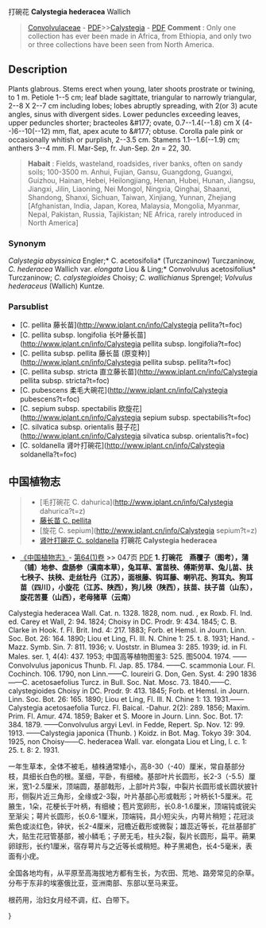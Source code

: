 打碗花 **Calystegia hederacea** Wallich

> [Convolvulaceae](http://www.iplant.cn/info/Convolvulaceae?t=foc) - [PDF](http://www.iplant.cn/foc/pdf/Convolvulaceae.pdf)>>[Calystegia](http://www.iplant.cn/info/Calystegia?t=foc) - [PDF](http://www.iplant.cn/foc/pdf/Calystegia.pdf)
> **Comment** : 
> Only one collection has ever been made in Africa, from Ethiopia, and only two or three collections have been seen from North America.

## Description

Plants glabrous. Stems erect when young, later shoots prostrate or twining, to 1 m. Petiole 1--5 cm; leaf blade sagittate, triangular to narrowly triangular, 2--8 X 2--7 cm including lobes; lobes abruptly spreading, with 2(or 3) acute angles, sinus with divergent sides. Lower peduncles exceeding leaves, upper peduncles shorter; bracteoles &amp;#177; ovate, 0.7--1.4(--1.8) cm X (4--)6--10(--12) mm, flat, apex acute to &amp;#177; obtuse. Corolla pale pink or occasionally whitish or purplish, 2--3.5 cm. Stamens 1.1--1.6(--1.9) cm; anthers 3--4 mm. Fl. Mar-Sep, fr. Jun-Sep. 2*n* = 22, 30.
> **Habait** : 
> Fields, wasteland, roadsides, river banks, often on sandy soils; 100-3500 m. Anhui, Fujian, Gansu, Guangdong, Guangxi, Guizhou, Hainan, Hebei, Heilongjiang, Henan, Hubei, Hunan, Jiangsu, Jiangxi, Jilin, Liaoning, Nei Mongol, Ningxia, Qinghai, Shaanxi, Shandong, Shanxi, Sichuan, Taiwan, Xinjiang, Yunnan, Zhejiang [Afghanistan, India, Japan, Korea, Malaysia, Mongolia, Myanmar, Nepal, Pakistan, Russia, Tajikistan; NE Africa, rarely introduced in North America]

### Synonym
*Calystegia abyssinica* Engler;* C. acetosifolia* (Turczaninow) Turczaninow, *C. hederacea* Wallich var. *elongata* Liou & Ling;* Convolvulus acetosifolius* Turczaninow; *C. calystegioides* Choisy; *C. wallichianus* Sprengel; *Volvulus hederaceus* (Wallich) Kuntze.

### Parsublist

* [C.  pellita  藤长苗](http://www.iplant.cn/info/Calystegia pellita?t=foc)
* [C.  pellita subsp. longifolia  长叶藤长苗](http://www.iplant.cn/info/Calystegia pellita subsp. longifolia?t=foc)
* [C.  pellita subsp. pellita  藤长苗 (原变种)](http://www.iplant.cn/info/Calystegia pellita subsp. pellita?t=foc)
* [C.  pellita subsp. stricta  直立藤长苗](http://www.iplant.cn/info/Calystegia pellita subsp. stricta?t=foc)
* [C.  pubescens  柔毛大碗花](http://www.iplant.cn/info/Calystegia pubescens?t=foc)
* [C.  sepium subsp. spectabilis  欧旋花](http://www.iplant.cn/info/Calystegia sepium subsp. spectabilis?t=foc)
* [C.  silvatica subsp. orientalis  鼓子花](http://www.iplant.cn/info/Calystegia silvatica subsp. orientalis?t=foc)
* [C.  soldanella  肾叶打碗花](http://www.iplant.cn/info/Calystegia soldanella?t=foc)
## 中国植物志

> * [毛打碗花  C.  dahurica](http://www.iplant.cn/info/Calystegia dahurica?t=z)
> * [藤长苗  C.  pellita](Calystegia-pellita-藤长苗.md)
> * [旋花  C.  sepium](http://www.iplant.cn/info/Calystegia sepium?t=z)
> * [肾叶打碗花  C.  soldanella](Calystegia-soldanella-肾叶打碗花.md)
**打碗花 Calystegia hederacea**

* [《中国植物志》](http://www.iplant.cn/frps)- [第64(1)卷](http://www.iplant.cn/frps/vol/64(1)) >> 047页 [PDF](http://www.iplant.cn/frps/pdf/64(1)/047.pdf)
**1. 打碗花　燕覆子（图考），蒲（铺）地参、盘肠参（滇南本草），兔耳草、富苗秧、傅斯劳草、兔儿苗、扶七秧子、扶秧、走丝牡丹（江苏），面根藤、钩耳藤、喇叭花、狗耳丸、狗耳苗（四川），小旋花（江苏、陕西），狗儿秧（陕西），扶苗、扶子苗（山东），旋花苦蔓（山西），老母猪草（云南）**

Calystegia hederacea Wall. Cat. n. 1328. 1828, nom. nud. , ex Roxb. Fl. Ind. ed. Carey et Wall, 2: 94. 1824; Choisy in DC. Prodr. 9: 434. 1845; C. B. Clarke in Hook. f. Fl. Brit. Ind. 4: 217. 1883; Forb. et Hemsl. in Journ. Linn. Soc. Bot. 26: 164. 1890; Liou et Ling, Fl. Ill. N. Chine 1: 25. t. 8. 1931; Hand. -Mazz. Symb. Sin. 7: 811. 1936; v. Uoststr. in Blumea 3: 285. 1939; id. in Fl. Males. ser. 1, 4(4): 437. 1953; 中国高等植物图鉴3: 525. 图5004. 1974. ——Convolvulus japonicus Thunb. Fl. Jap. 85. 1784. ——C. scammonia Lour. Fl. Cochinch. 106. 1790, non Linn.——C. loureiri G. Don, Gen. Syst. 4: 290 1836——C. acetosaefolius Turcz. in Bull. Soc. Nat. Mosc. 73. 1840.——C. calystegioides Choisy in DC. Prodr. 9: 413. 1845; Forb. et Hemsl. in Journ. Linn. Soc. Bot. 26: 165. 1890; Liou et Ling, Fl. Ill. N. Chine 1: 13. 1931.——Calystegia acetosaefolia Turcz. Fl. Baical. -Dahur. 2(2): 289. 1856; Maxim. Prim. Fl. Amur. 474. 1859; Baker et S. Moore in Journ. Linn. Soc. Bot. 17: 384. 1879. ——Convolvulus argyi Levl. in Fedde, Repert. Sp. Nov. 12: 99. 1913. ——Calystegia japonica (Thunb. ) Koidz. in Bot. Mag. Tokyo 39: 304. 1925, non Choisy——C. hederacea Wall. var. elongata Liou et Ling, l. c. 1: 25. t. 8: 2. 1931.

一年生草本，全体不被毛，植株通常矮小，高8-30（-40）厘米，常自基部分枝，具细长白色的根。茎细，平卧，有细棱。基部叶片长圆形，长2-3（-5.5）厘米，宽1-2.5厘米，顶端圆，基部戟形，上部叶片3裂，中裂片长圆形或长圆状披针形，侧裂片近三角形，全缘或2-3裂，叶片基部心形或戟形；叶柄长1-5厘米。花腋生，1朵，花梗长于叶柄，有细棱；苞片宽卵形，长0.8-1.6厘米，顶端钝或锐尖至渐尖；萼片长圆形，长0.6-1厘米，顶端钝，具小短尖头，内萼片稍短；花冠淡紫色或淡红色，钟状，长2-4厘米，冠檐近截形或微裂；雄蕊近等长，花丝基部扩大，贴生花冠管基部，被小鳞毛；子房无毛，柱头2裂，裂片长圆形，扁平。蒴果卵球形，长约1厘米，宿存萼片与之近等长或稍短。种子黑褐色，长4-5毫米，表面有小疣。

全国各地均有，从平原至高海拔地方都有生长，为农田、荒地、路旁常见的杂草。分布于东非的埃塞俄比亚，亚洲南部、东部以至马来亚。

根药用，治妇女月经不调，红、白带下。

}
